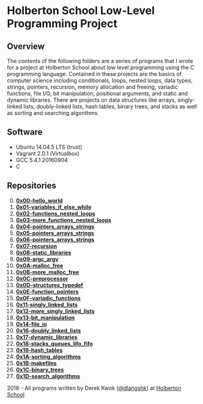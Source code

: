 # Holberton School Low-Level Programming Project

## Overview
The contents of the following folders are a series of programs that I wrote for a project at Holberton School about low level programming using the C programming language. Contained in these projects are the basics of computer science including conditionals, loops, nested loops, data types, strings, pointers, recursion, memory allocation and freeing, variadic functions, file I/O, bit manipulation, positional arguments, and static and dynamic libraries. There are projects on data structures like arrays, singly-linked lists, doubly-linked lists, hash tables, binary trees, and stacks as well as sorting and searching algorithms. 

## Software
* Ubuntu 14.04.5 LTS (trust)
* Vagrant 2.0.1 (Virtualbox)
* GCC 5.4.1 20160904
* C

## Repositories
0. **[0x00-hello_world](https://github.com/dkwok94/holbertonschool-low_level_programming/tree/master/0x00-hello_world)**
1. **[0x01-variables_if_else_while](https://github.com/dkwok94/holbertonschool-low_level_programming/tree/master/0x01-variables_if_else_while)**
2. **[0x02-functions_nested_loops](https://github.com/dkwok94/holbertonschool-low_level_programming/tree/master/0x02-functions_nested_loops)**
3. **[0x03-more_functions_nested_loops](https://github.com/dkwok94/holbertonschool-low_level_programming/tree/master/0x03-more_functions_nested_loops)**
4. **[0x04-pointers_arrays_strings](https://github.com/dkwok94/holbertonschool-low_level_programming/tree/master/0x04-pointers_arrays_strings)**
5. **[0x05-pointers_arrays_strings](https://github.com/dkwok94/holbertonschool-low_level_programming/tree/master/0x05-pointers_arrays_strings)**
6. **[0x06-pointers_arrays_strings](https://github.com/dkwok94/holbertonschool-low_level_programming/tree/master/0x06-pointers_arrays_strings)**
7. **[0x07-recursion](https://github.com/dkwok94/holbertonschool-low_level_programming/tree/master/0x07-recursion)**
8. **[0x08-static_libraries](https://github.com/dkwok94/holbertonschool-low_level_programming/tree/master/0x08-static_libraries)**
9. **[0x09-argc_argv](https://github.com/dkwok94/holbertonschool-low_level_programming/tree/master/0x09-argc_argv)**
10. **[0x0A-malloc_free](https://github.com/dkwok94/holbertonschool-low_level_programming/tree/master/0x0A-malloc_free)**
11. **[0x0B-more_malloc_free](https://github.com/dkwok94/holbertonschool-low_level_programming/tree/master/0x0B-more_malloc_free)**
12. **[0x0C-preprocessor](https://github.com/dkwok94/holbertonschool-low_level_programming/tree/master/0x0C-preprocessor)**
13. **[0x0D-structures_typedef](https://github.com/dkwok94/holbertonschool-low_level_programming/tree/master/0x0D-structures_typedef)**
14. **[0x0E-function_pointers](https://github.com/dkwok94/holbertonschool-low_level_programming/tree/master/0x0E-function_pointers)**
15. **[0x0F-variadic_functions](https://github.com/dkwok94/holbertonschool-low_level_programming/tree/master/0x0F-variadic_functions)**
16. **[0x11-singly_linked_lists](https://github.com/dkwok94/holbertonschool-low_level_programming/tree/master/0x11-singly_linked_lists)**
17. **[0x12-more_singly_linked_lists](https://github.com/dkwok94/holbertonschool-low_level_programming/tree/master/0x12-more_singly_linked_lists)**
18. **[0x13-bit_manipulation](https://github.com/dkwok94/holbertonschool-low_level_programming/tree/master/0x13-bit_manipulation)**
19. **[0x14-file_io](https://github.com/dkwok94/holbertonschool-low_level_programming/tree/master/0x14-file_io)**
20. **[0x16-doubly_linked_lists](https://github.com/dkwok94/holbertonschool-low_level_programming/tree/master/0x16-doubly_linked_lists)**
21. **[0x17-dynamic_libraries](https://github.com/dkwok94/holbertonschool-low_level_programming/tree/master/0x17-dynamic_libraries)**
22. **[0x18-stacks_queues_lifo_fifo](https://github.com/dkwok94/monty/tree/fbeeb741050a3cbdc7275b1fc6dafca6591c5b43)**
23. **[0x19-hash_tables](https://github.com/dkwok94/holbertonschool-low_level_programming/tree/master/0x19-hash_tables)**
24. **[0x1A-sorting_algorithms](https://github.com/dkwok94/holbertonschool-low_level_programming/tree/master/0x1A-sorting_algorithms)**
25. **[0x1B-makefiles](https://github.com/dkwok94/holbertonschool-low_level_programming/tree/master/0x1B-makefiles)**
26. **[0x1C-binary_trees](https://github.com/dkwok94/holbertonschool-low_level_programming/tree/master/0x1C-binary_trees)**
27. **[0x1D-search_algorithms](https://github.com/dkwok94/holbertonschool-low_level_programming/tree/master/0x1D-search_algorithms)**


2018 - All programs written by Derek Kwok ([@dlangshk](https://twitter.com/dlangshk)) at [Holberton School](https://www.holbertonschool.com/)
